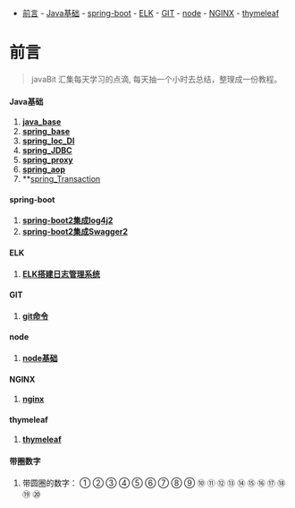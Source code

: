 - [前言](#前言)
      - [Java基础](#java基础)
      - [spring-boot](#spring-boot)
      - [ELK](#elk)
      - [GIT](#git)
      - [node](#node)
      - [NGINX](#NGINX)
      - [thymeleaf](#thymeleaf)


# 前言
> javaBit 汇集每天学习的点滴, 每天抽一个小时去总结，整理成一份教程。


#### Java基础
1. **[java_base](docs/java/java_base.md)**
2. **[spring_base](docs/java/spring_base.md)**
3. **[spring_Ioc_DI](docs/java/spring_Ioc_DI.md)**
4. **[spring_JDBC](docs/java/spring_JDBC.md)**
5. **[spring_proxy](docs/java/spring_proxy.md)**
6. **[spring_aop](docs/java/spring_aop.md)**
7. **[spring_Transaction](docs/java/spring_Transaction.md)



#### spring-boot
1. **[spring-boot2集成log4j2](docs/log4j2/spring-boot2集成log4j2.md)**
2. **[spring-boot2集成Swagger2](docs/swagger/spring-boot2集成Swagger2.md)**

#### ELK
1. **[ELK搭建日志管理系统](docs/elk/ELK搭建日志管理系统.md)**


#### GIT
1. **[git命令](docs/git/git命令.md)**

#### node
1. **[node基础](docs/node/node基础.md)**

#### NGINX
1. **[nginx](docs/nginx/nginx.md)**


#### thymeleaf
1. **[thymeleaf](docs/thymeleaf/thymeleaf.md)**


#### 带圈数字

1. 带圆圈的数字：
① ② ③ ④ ⑤ ⑥ ⑦ ⑧ ⑨ ⑩
⑪ ⑫ ⑬ ⑭ ⑮ ⑯ ⑰ ⑱ ⑲ ⑳
